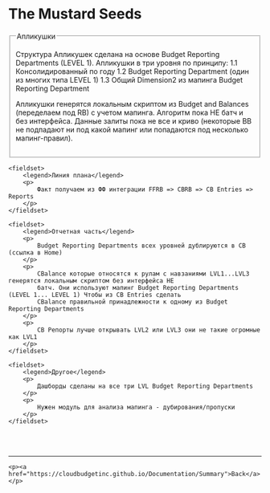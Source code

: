 <html>
<body>

<head>
    <meta charset="UTF-8">
    <title>The Mustard Seeds</title>
</head>

<h1 id='pageTop'>The Mustard Seeds</h1>
<div>
    <fieldset>
        <legend>Апликушки</legend>
        <p>
            Структура Апликушек сделана на основе Budget Reporting Departments (LEVEL 1).
            Апликушки в три уровня по принципу:
            1.1 Консолидированный по году
            1.2 Budget Reporting Department (один из многих типа LEVEL 1)
            1.3 Общий Dimension2 из мапинга Budget Reporting Department
        </p>
        <p>
            Апликушки генерятся локальным скриптом из Budget and Balances (переделаем под RB) с учетом мапинга. Алгоритм
            пока НЕ батч и без интерфейса. Данные залиты пока не все и криво (некоторые ВВ не подпадают ни под какой
            мапинг или попадаются под несколько мапинг-правил).
        </p>
    </fieldset>

    <fieldset>
        <legend>Линия плана</legend>
        <p>
            Факт получаем из ФФ интеграции FFRB => CBRB => CB Entries => Reports
        </p>
    </fieldset>

    <fieldset>
        <legend>Отчетная часть</legend>
        <p>
            Budget Reporting Departments всех уровней дублируются в СВ (ссылка в Home)
        </p>
        <p>
            CBalance которые относятся к рулам c навзаниями LVL1...LVL3 генерятся локальным скриптом без интерфейса НЕ
            батч. Они используют мапинг Budget Reporting Departments (LEVEL 1... LEVEL 1) Чтобы из CB Entries сделать
            CBalance правильной принадлежности к одному из Budget Reporting Departments
        </p>
        <p>
            СВ Репорты лучше открывать LVL2 или LVL3 они не такие огромные как LVL1
        </p>
    </fieldset>

    <fieldset>
        <legend>Другое</legend>
        <p>
            Дашборды сделаны на все три LVL Budget Reporting Departments
        </p>
        <p>
            Нужен модуль для анализа мапинга - дубирования/пропуски
        </p>
    </fieldset>


</div>
<br/>


<br/>
<hr/>
<div>

    <p><a href="https://cloudbudgetinc.github.io/Documentation/Summary">Back</a></p>
</div>

<button onclick="topFunction()" id="myBtn" title="Go to top">Top</button>

<script>
    let mybutton = document.getElementById("myBtn");
    window.onscroll = function () {
        scrollFunction()
    };

    function scrollFunction() {
        mybutton.style.display = document.body.scrollTop > 20 || document.documentElement.scrollTop > 20 ? "block" : "none";
    }

    function topFunction() {
        document.body.scrollTop = 0;
        document.documentElement.scrollTop = 0;
    }
</script>

<style>
    #myBtn {
        display: none;
        position: fixed;
        bottom: 20px;
        right: 30px;
        z-index: 99;
        font-size: 18px;
        border: 1px solid #b5e853;
        outline: none;
        background-color: #171717;
        color: #b5e853;
        cursor: pointer;
        padding: 15px;
        border-radius: 4px;
    }

    #myBtn:hover {
        background-color: #181818;
    }

    fieldset {
        padding-bottom: 15px;
    }
</style>


</body>
</html>
